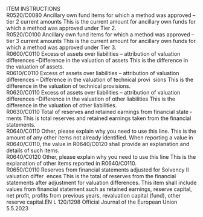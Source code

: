  
ITEM  INSTRUCTIONS  
R0520/C0080  Ancillary own fund items for 
which a method was approved 
– tier 2 current amounts  This is the current amount for ancillary own funds for which a method was 
approved under Tier 2.  
R0520/C0100  Ancillary own fund items for 
which a method was approved 
– tier 3 current amounts  This is the current amount for ancillary own funds for which a method was 
approved under Tier 3.  
R0600/C0110  Excess of assets over liabilities 
– attribution of valuation 
differences –Difference in the 
valuation of assets  This is the difference in the valuation of assets.  
R0610/C0110  Excess of assets over liabilities 
– attribution of valuation 
differences – Difference in the 
valuation of technical provi ­
sions  This is the difference in the valuation of technical provisions.  
R0620/C0110  Excess of assets over liabilities 
– attribution of valuation 
differences –Difference in the 
valuation of other liabilities  This is the difference in the valuation of other liabilities.  
R0630/C0110  Total of reserves and retained 
earnings from financial state ­
ments  This is total reserves and retained earnings taken from the financial statements.  
R0640/C0110  Other, please explain why you 
need to use this line.  This is the amount of any other items not already identified. When reporting a 
value in R0640/C0110, the value in R0640/C0120 shall provide an explanation 
and details of such items.  
R0640/C0120  Other, please explain why you 
need to use this line  This is the explanation of other items reported in R0640/C0110.  
R0650/C0110  Reserves from financial 
statements adjusted for 
Solvency II valuation differ ­
ences  This is the total of reserves from the financial statements after adjustment for 
valuation differences. 
This item shall include values from financial statement such as retained earnings, 
reserve capital, net profit, profits from previous years, revaluation capital (fund), 
other reserve capital.EN  L 120/1298 Official Journal of the European Union 5.5.2023